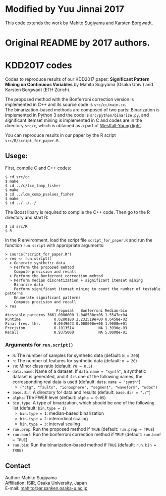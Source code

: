 # Modified by Yuu Jinnai 2017
This code extends the work by Mahito Sugiyama and Karsten Borgwadt.


# Original README by 2017 authors.
# KDD2017 codes
Codes to reproduce results of our KDD2017 paper:
**Significant Pattern Mining on Continuous Variables** by Mahito Sugiyama (Osaka Univ.) and Karsten Borgwadt (ETH Zürich).

The proposed method with the Bonferroni correction version is implemented in C++ and its source code is `src/cc/main.cc`.  
The binarization-based methods are composed of two parts: Binarization is implemented in Python 3 and the code is `src/python/binarize.py`, and significant itemset mining is implemented in C and codes are in the directory `src/c`, which is obtained as a part of [Westfall-Young light](https://www.bsse.ethz.ch/mlcb/research/machine-learning/wylight.html).

You can reproduce results in our paper by the R script `src/R/script_for_paper.R`.

## Usege:

First, compile C and C++ codes:
```
$ cd src/cc
$ make
$ cd ../c/lcm_lamp_fisher
$ make
$ cd ../lcm_comp_pvalues_fisher
$ make
$ cd ../../../
```
The Boost libary is required to compile the C++ code.
Then go to the R directory and start R:
```
$ cd src/R
$ R
```
In the R environment, load the script file `script_for_paper.R` and run the function `run.script` with appropriate arguments:
```
> source("script_for_paper.R")
> res <- run.script()
  > Generate synthetic data
  > Perform the proposed mehtod
    Compute precision and recall
  > Perform the Bonferroni correction mehtod
  > Perform median discretization + significant itemset mining
    Binarize data
    Perform significant itemset mining to count the number of testable patterns
    Enumerate significant patterns
    Compute precision and recall
> res
                       Proposal   Bonferroni Median-bin
#testable patterns 3661.0000000 1.048580e+06 1.5547e+04
Runtime               0.0280180 2.232519e+00 8.6458e-02
Final freq. thr.      0.0649643 0.000000e+00 1.9000e+01
Precision             0.1013514           NA 1.3930e-03
Recall                0.9375000           NA 5.0000e-01
```
### Arguments for `run.script()`
* `N`: The number of samples for synthetic data (default: `N = 200`)
* `n`: The number of features for synthetic data (default: `n = 20`)
* `r0`: Minor class ratio (default: `r0 = 0.5`)
* `data.name`: Name of a dataset. If `data.name = "synth"`, a synthetic dataset is generated, and if it is one of the following names, the corresponding real data is used (default: `data.name = "synth"`)
  * `("ctg", "faults", "ionosphere", "segment", "waveform", "wdbc")`
* `base.dir`: A directory for data and results (default: `base.dir = "./"`)
* `alpha`: The FWER level (default: `alpha = 0.05`)
* `bin.type`: A type of binarization, which should be one of the following list (default: `bin.type = 1`)
  * `bin.type = 1`: median-based binarization
  * `bin.type = 2`: interordinal scaling
  * `bin.type = 3`: interval scaling
* `run.prop`: Run the proposed method if `TRUE` (default: `run.prop = TRUE`)
* `run.bonf`: Run the bonferroni correction method if `TRUE` (default: `run.bonf = TRUE`)
* `run.bin`: Run the binarization-based method if `TRUE` (default: `run.bin = TRUE`)

## Contact
Author: Mahito Sugiyama  
Affiliation: ISIR, Osaka University, Japan  
E-mail: mahito@ar.sanken.osaka-u.ac.jp
